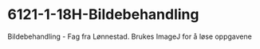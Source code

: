 # 6121-1-18H-Bildebehandling
Bildebehandling - Fag fra Lønnestad. Brukes ImageJ for å løse oppgavene
